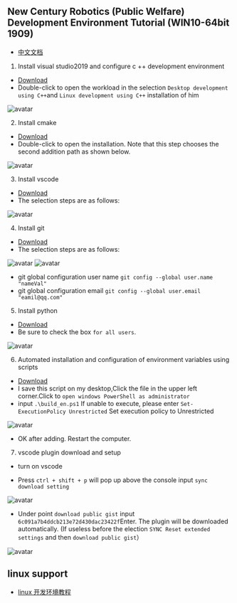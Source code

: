 ## New Century Robotics (Public Welfare) Development Environment Tutorial (WIN10-64bit 1909)

- [中文文档](./readme_cn.md)

1. Install visual studio2019 and configure c ++ development environment

- [Download](https://github.com/3038922/new_century_robotics/releases/download/v1.0/vs_community__1548256886.1596784179.exe)
- Double-click to open the workload in the selection `Desktop development using C++`and `Linux development using C++` installation of him

![avatar](./pic/0.visualstudio.jpg)

2. Install cmake

- [Download](https://github.com/3038922/new_century_robotics/releases/download/v1.0/cmake-3.18.1-win64-x64.msi)
- Double-click to open the installation. Note that this step chooses the second addition path as shown below.

![avatar](./pic/1.cmake.jpg)

3. Install vscode

- [Download](https://github.com/3038922/new_century_robotics/releases/download/v1.0/VSCodeUserSetup-x64-1.47.3.exe)
- The selection steps are as follows:

![avatar](./pic/2.vscode.jpg)

4. Install git

- [Download](https://github.com/3038922/new_century_robotics/releases/download/v1.0/Git-2.27.0-64-bit.exe)
- The selection steps are as follows:

![avatar](./pic/3.git-1.jpg)
![avatar](./pic/3.git-2.jpg)

- git global configuration user name `git config --global user.name "nameVal"`
- git global configuration email `git config --global user.email "eamil@qq.com"`

5. Install python

- [Download](https://github.com/3038922/new_century_robotics/releases/download/v1.0/python-3.8.5-amd64.exe)
- Be sure to check the box `for all users`.

![avatar](./pic/4.python.jpg)

6. Automated installation and configuration of environment variables using scripts

- [Download](https://github.com/3038922/new_century_robotics/releases/download/v1.0/build_en.ps1)
- I save this script on my desktop,Click the file in the upper left corner.Click to `open windows PowerShell as administrator`
- input `.\build_en.ps1`
  If unable to execute, please enter `Set-ExecutionPolicy Unrestricted` Set execution policy to Unrestricted

![avatar](./pic/7.环境变量-1.jpg)

- OK after adding. Restart the computer.

7. vscode plugin download and setup

- turn on vscode

- Press `ctrl + shift + p` will pop up above the console input `sync download setting`

![avatar](./pic/8.vscode-2.jpg)

- Under point `download public gist` input `6c091a7b4ddcb213e72d430dac23422f`Enter. The plugin will be downloaded automatically. (If useless before the election `SYNC Reset extended settings` and then `download public gist`）

![avatar](./pic/8.vscode-3.jpg)

## linux support

- [linux 开发环境教程](./linux_support.md)
